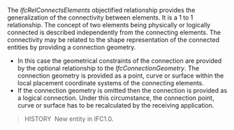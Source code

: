 ﻿The _IfcRelConnectsElements_ objectified relationship provides the generalization of the connectivity between elements. It is a 1 to 1 relationship. The concept of two elements being physically or logically connected is described independently from the connecting elements. The connectivity may be related to the shape representation of the connected entities by providing a connection geometry.

* In this case the geometrical constraints of the connection are provided by the optional relationship to the _IfcConnectionGeometry_. The connection geometry is provided as a point, curve or surface within the local placement coordinate systems of the connecting elements. 
* If the connection geometry is omitted then the connection is provided as a logical connection. Under this circumstance, the connection point, curve or surface has to be recalculated by the receiving application. 

> HISTORY&nbsp; New entity in IFC1.0.